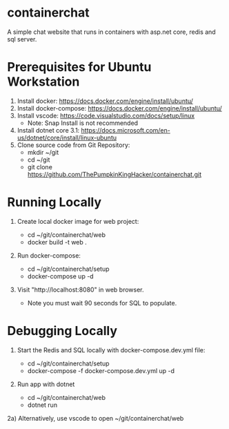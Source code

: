 # containerchat
A simple chat website that runs in containers with asp.net core, redis and sql server.

# Prerequisites for Ubuntu Workstation
1) Install docker: https://docs.docker.com/engine/install/ubuntu/
2) Install docker-compose: https://docs.docker.com/engine/install/ubuntu/
3) Install vscode: https://code.visualstudio.com/docs/setup/linux
     * Note: Snap Install is not recommended
4) Install dotnet core 3.1: https://docs.microsoft.com/en-us/dotnet/core/install/linux-ubuntu
5) Clone source code from Git Repository:
     * mkdir ~/git
     * cd ~/git
     * git clone https://github.com/ThePumpkinKingHacker/containerchat.git

# Running Locally
1) Create local docker image for web project:

     * cd ~/git/containerchat/web
     * docker build -t web .

2) Run docker-compose:

     * cd ~/git/containerchat/setup
     * docker-compose up -d

3) Visit "http://localhost:8080" in web browser.  

     * Note you must wait 90 seconds for SQL to populate.

# Debugging Locally
1) Start the Redis and SQL locally with docker-compose.dev.yml file:

     * cd ~/git/containerchat/setup
     * docker-compose -f docker-compose.dev.yml up -d

2) Run app with dotnet

     * cd ~/git/containerchat/web
     * dotnet run

2a) Alternatively, use vscode to open ~/git/containerchat/web
